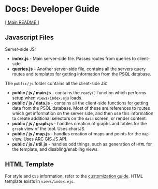 # Docs: Developer Guide
[[ Main README ]](../README.md)

## Javascript Files

Server-side JS:

- **index.js** - Main server-side file. Passes routes from queries to client-side.
- **queries.js** - Another server-side file, contains all the servers query routes and templates for getting information from the PSQL database.

The `public/js` folder contains all the client-side JS:
- **public / js / main.js** - contains the `ready()` function which performs setup when `views/index.ejs` loads.
- **public / js / data.js** - contains all the client-side functions for getting data from the PSQL database. Most of these are references to routes which get information on the server side, and then use this information to create additional selectors on the `data` screen, or render content.
- **public / js / graph.js** - handles creation of graphs and tables for the `graph` view of the tool. Uses chartJS.
- **public / js / map.js** - handles creation of maps and points for the `map` view. Uses ARC GIS JS API.
- **public / js / util.js** - handles odd things, such as generation of `HTML` for the template, and disabling/enabling views.

## HTML Template
For style and `CSS` information, refer to the [ customization guide](CUSTOM.md). 
HTML template exists in `views/index.ejs`.